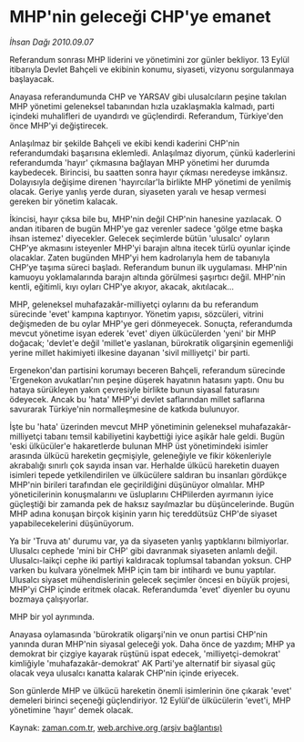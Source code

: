 # MHP'nin geleceği CHP'ye emanet

*İhsan Dağı 2010.09.07*

<td class="columnist-detail">
<p>Referandum sonrası MHP liderini ve yönetimini zor günler bekliyor. 13 Eylül itibarıyla Devlet Bahçeli ve ekibinin konumu, siyaseti, vizyonu sorgulanmaya başlayacak.</p>
<p>
<div id="haberMetinDiv">
<p>Anayasa referandumunda CHP ve YARSAV gibi ulusalcıların peşine takılan MHP yönetimi geleneksel tabanından hızla uzaklaşmakla kalmadı, parti içindeki muhalifleri de uyandırdı ve güçlendirdi. Referandum, Türkiye'den önce MHP'yi değiştirecek.
<p>Anlaşılmaz bir şekilde Bahçeli ve ekibi kendi kaderini CHP'nin referandumdaki başarısına eklemledi. Anlaşılmaz diyorum, çünkü kaderlerini referandumda 'hayır' çıkmasına bağlayan MHP yönetimi her durumda kaybedecek. Birincisi, bu saatten sonra hayır çıkması neredeyse imkânsız. Dolayısıyla değişime direnen 'hayırcılar'la birlikte MHP yönetimi de yenilmiş olacak. Geriye yanlış yerde duran, siyaseten yaralı ve hesap vermesi gereken bir yönetim kalacak.
<p>İkincisi, hayır çıksa bile bu, MHP'nin değil CHP'nin hanesine yazılacak. O andan itibaren de bugün MHP'ye gaz verenler sadece 'gölge etme başka ihsan istemez' diyecekler. Gelecek seçimlerde bütün 'ulusalcı' oyların CHP'ye akmasını isteyenler MHP'yi barajın altına itecek türlü oyunlar içinde olacaklar. Zaten bugünden MHP'yi hem kadrolarıyla hem de tabanıyla CHP'ye taşıma süreci başladı. Referandum bunun ilk uygulaması. MHP'nin kamuoyu yoklamalarında barajın altında görülmesi şaşırtıcı değil. MHP'nin kentli, eğitimli, kıyı oyları CHP'ye akıyor, akacak, akıtılacak...
<p>MHP, geleneksel muhafazakâr-milliyetçi oylarını da bu referandum sürecinde 'evet' kampına kaptırıyor. Yönetim yapısı, sözcüleri, vitrini değişmeden de bu oylar MHP'ye geri dönmeyecek. Sonuçta, referandumda mevcut yönetime isyan ederek 'evet' diyen ülkücülerden 'yeni' bir MHP doğacak; 'devlet'e değil 'millet'e yaslanan, bürokratik oligarşinin egemenliği yerine millet hakimiyeti ilkesine dayanan 'sivil milliyetçi' bir parti.
<p>Ergenekon'dan partisini korumayı beceren Bahçeli, referandum sürecinde 'Ergenekon avukatları'nın peşine düşerek hayatının hatasını yaptı. Onu bu hataya sürükleyen yakın çevresiyle birlikte bunun siyasal faturasını ödeyecek. Ancak bu 'hata' MHP'yi devlet saflarından millet saflarına savurarak Türkiye'nin normalleşmesine de katkıda bulunuyor.
<p>İşte bu 'hata' üzerinden mevcut MHP yönetiminin geleneksel muhafazakâr-milliyetçi tabanı temsil kabiliyetini kaybettiği iyice aşikâr hale geldi. Bugün 'eski ülkücüler'e hakaretlerde bulunan MHP üst yönetimindeki isimler arasında ülkücü hareketin geçmişiyle, geleneğiyle ve fikir kökenleriyle akrabalığı sınırlı çok sayıda insan var. Herhalde ülkücü hareketin duayen isimleri tepede yetkilendirilen ve ülkücülere saldıran bu insanları gördükçe MHP'nin birileri tarafından ele geçirildiğini düşünüyor olmalılar. MHP yöneticilerinin konuşmalarını ve üsluplarını CHPlilerden ayırmanın iyice güçleştiği bir zamanda pek de haksız sayılmazlar bu düşüncelerinde. Bugün MHP adına konuşan birçok kişinin yarın hiç tereddütsüz CHP'de siyaset yapabilecekelerini düşünüyorum.
<p>Ya bir 'Truva atı' durumu var, ya da siyaseten yanlış yaptıklarını bilmiyorlar. Ulusalcı cephede 'mini bir CHP' gibi davranmak siyaseten anlamlı değil. Ulusalcı-laikçi cephe iki partiyi kaldıracak toplumsal tabandan yoksun. CHP varken bu kulvara yönelmek MHP için tam bir intihardı ve bunu yaptılar. Ulusalcı siyaset mühendislerinin gelecek seçimler öncesi en büyük projesi, MHP'yi CHP içinde eritmek olacak. Referandumda 'evet' diyenler bu oyunu bozmaya çalışıyorlar.
<p>MHP bir yol ayrımında.
<p>Anayasa oylamasında 'bürokratik oligarşi'nin ve onun partisi CHP'nin yanında duran MHP'nin siyasal geleceği yok. Daha önce de yazdım; MHP ya demokrat bir çizgiye kayarak rüştünü ispat edecek, 'milliyetçi-demokrat' kimliğiyle 'muhafazakâr-demokrat' AK Parti'ye alternatif bir siyasal güç olacak veya ulusalcı kanatta kalarak CHP'nin içinde eriyecek.
<p>Son günlerde MHP ve ülkücü hareketin önemli isimlerinin öne çıkarak 'evet' demeleri birinci seçeneği güçlendiriyor. 12 Eylül'de ülkücülerin 'evet'i, MHP yönetimine 'hayır' demek olacak.</p></p></p></p></p></p></p></p></p></p></div>
</p>
<a href="http://web.archive.org/web/20110105063912/mailto:i.dagi@zaman.com.tr">
</a></td>

Kaynak: [zaman.com.tr](http://zaman.com.tr/yazar.do?yazino=1024756), [web.archive.org (arşiv bağlantısı)](http://web.archive.org/web/20110105063912/http://www.zaman.com.tr/yazar.do?yazino=1024756)
